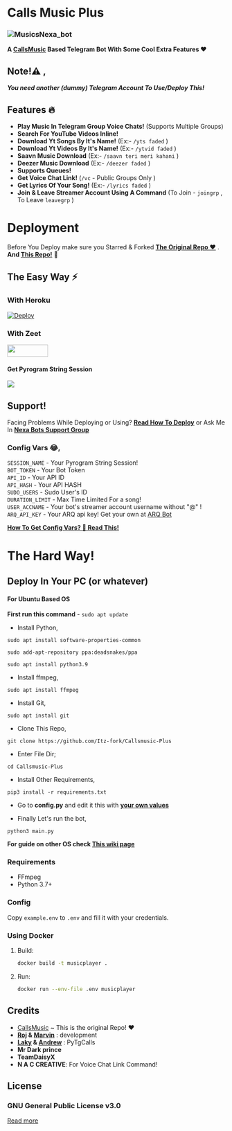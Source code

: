 # Calls Music Plus

### ![MusicsNexa_bot](https://telegra.ph/file/a4b7d13da17c3cc828ab9.jpg)

**A [CallsMusic](https://github.com/callsmusic/callsmusic) Based Telegram Bot With Some Cool Extra Features ❤️**


## Note!⚠️ ,
_**You need another (dummy) Telegram Account To Use/Deploy This!**_

## Features 🔥️

- **Play Music In Telegram Group Voice Chats!** (Supports Multiple Groups)
- **Search For YouTube Videos Inline!**
- **Download Yt Songs By It's Name!** (Ex:- `/yts faded` )
- **Download Yt Videos By It's Name!** (Ex:- `/ytvid faded` )
- **Saavn Music Download**  (Ex:- `/saavn teri meri kahani` )
- **Deezer Music Download** (Ex:- `/deezer faded` )
- **Supports Queues!**
- **Get Voice Chat Link!** (`/vc` - Public Groups Only )
- **Get Lyrics Of Your Song!** (Ex:- `/lyrics faded` )
- **Join & Leave Streamer Account Using A Command** (To Join - `joingrp` , To Leave `leavegrp` )


# Deployment
Before You Deploy make sure you Starred & Forked **[The Original Repo ❤️](https://github.com/callsmusic/callsmusic)** . **And [This Repo!](https://github.com/Itz-fork/Callsmusic-Plus)** 🤗️


## The Easy Way ⚡️

### With Heroku
[![Deploy](https://www.herokucdn.com/deploy/button.svg)](https://heroku.com/deploy?template=https://github.com/Itz-fork/Callsmusic-Plus)

### With Zeet
<a href="https://zeet.co/new/template/itz-fork/yeah-my-man"><img src="https://user-images.githubusercontent.com/77770753/119371372-fe917900-bcd3-11eb-8db5-f5e8063cdd1c.jpg" width="94" height="28"></a>


#### Get Pyrogram String Session
<a href="https://replit.com/@IamHirusha/GetPyroSessionVC"><img src="https://img.shields.io/badge/Run-Repl.it-white?style=for-the-badge&logo=repl.it"></a>


## Support!
Facing Problems While Deploying or Using? **[Read How To Deploy](https://github.com/Itz-fork/Callsmusic-Plus/wiki/How-To-Deploy-This!)**
or Ask Me In **[Nexa Bots Support Group](https://t.me/Nexa_bots)**


### Config Vars 😂,

 `SESSION_NAME` - Your Pyrogram String Session!</br>
 `BOT_TOKEN` - Your Bot Token</br>
 `API_ID` - Your API ID</br>
 `API_HASH` - Your API HASH</br>
 `SUDO_USERS` - Sudo User's ID</br>
 `DURATION_LIMIT` - Max Time Limited For a song!</br>
 `USER_ACCNAME` - Your bot's streamer account username without "@" ! </br>
 `ARQ_API_KEY` - Your ARQ api key! Get your own at [ARQ Bot](https://t.me/ARQRobot)

**[How To Get Config Vars? 🤔 Read This!](https://github.com/Itz-fork/yeah-my-man/wiki/How-To-Deploy-This!)**


# The Hard Way!

## Deploy In Your PC (or whatever)

#### For Ubuntu Based OS

**First run this command** - ``` sudo apt update ```

- Install Python,
```
sudo apt install software-properties-common
```
```
sudo add-apt-repository ppa:deadsnakes/ppa
```
```
sudo apt install python3.9
```

- Install ffmpeg,
```
sudo apt install ffmpeg
```

- Install Git,
```
sudo apt install git
```

- Clone This Repo, 
```
git clone https://github.com/Itz-fork/Callsmusic-Plus
```

- Enter File Dir; 
```
cd Callsmusic-Plus
```

- Install Other Requirements, 
```
pip3 install -r requirements.txt
```

- Go to **config.py** and edit it this with **[your own values](https://github.com/Itz-fork/yeah-my-man/wiki/How-To-Deploy-This!)**

- Finally Let's run the bot, 
```
python3 main.py
```


**For guide on other OS check [This wiki page](https://github.com/Itz-fork/yeah-my-man/wiki/Install-On-Other-OS)**

### Requirements

- FFmpeg
- Python 3.7+

### Config

Copy `example.env` to `.env` and fill it with your credentials.


### Using Docker

1. Build:
   ```bash
   docker build -t musicplayer .
   ```
2. Run:
   ```bash
   docker run --env-file .env musicplayer
   ```


## Credits

- [CallsMusic](https://github.com/callsmusic/callsmusic) ~ This is the original Repo! ❤️
- **[Roj](https://github.com/rojserbest) & [Marvin](https://github.com/BlackStoneReborn)** : development
- **[Laky](https://github.com/Laky-64) & [Andrew](https://github.com/AndrewLaneX)** : PyTgCalls
- **Mr Dark prince**
- **TeamDaisyX**
- **N A C CREATIVE**: For Voice Chat Link Command!


## License

### GNU General Public License v3.0
[Read more](http://www.gnu.org/licenses/#GPL)

